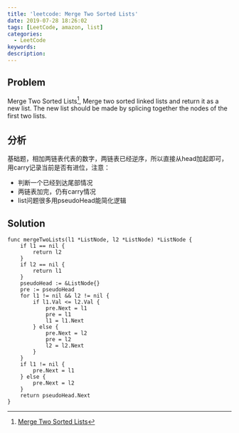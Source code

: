 ```yaml
---
title: 'leetcode: Merge Two Sorted Lists'
date: 2019-07-28 18:26:02
tags: [LeetCode, amazon, list]
categories:
  - LeetCode
keywords:
description:
---
```


## Problem

Merge Two Sorted Lists[^1], Merge two sorted linked lists and return it as a new list. The new list should be made by splicing together the nodes of the first two lists.

## 分析

基础题，相加两链表代表的数字，两链表已经逆序，所以直接从head加起即可，用carry记录当前是否有进位，注意：

*  判断一个已经到达尾部情况
*  两链表加完，仍有carry情况
*  list问题很多用pseudoHead能简化逻辑

## Solution

```golang
func mergeTwoLists(l1 *ListNode, l2 *ListNode) *ListNode {
    if l1 == nil {
        return l2
    }
    if l2 == nil {
        return l1
    }
    pseudoHead := &ListNode{}
    pre := pseudoHead
    for l1 != nil && l2 != nil {
        if l1.Val <= l2.Val {
            pre.Next = l1
            pre = l1
            l1 = l1.Next
        } else {
            pre.Next = l2
            pre = l2
            l2 = l2.Next
        }
    }
    if l1 != nil {
        pre.Next = l1
    } else {
        pre.Next = l2
    }
    return pseudoHead.Next
}
```


[^1]: [Merge Two Sorted Lists](https://leetcode.com/problems/merge-two-sorted-lists/)